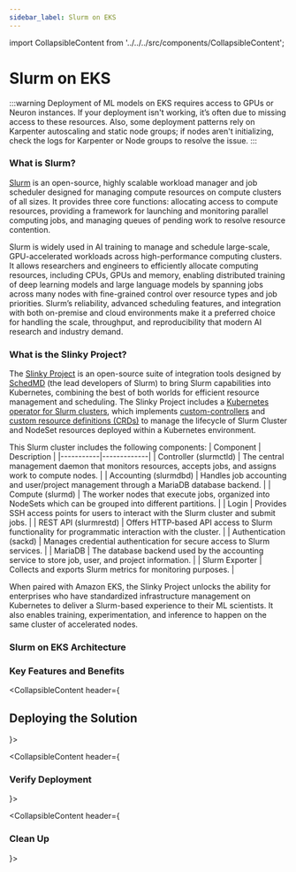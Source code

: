 ```yaml
---
sidebar_label: Slurm on EKS
---
```


import CollapsibleContent from '../../../src/components/CollapsibleContent';

# Slurm on EKS

:::warning
Deployment of ML models on EKS requires access to GPUs or Neuron instances. If your deployment isn't working, it’s often due to missing access to these resources. Also, some deployment patterns rely on Karpenter autoscaling and static node groups; if nodes aren't initializing, check the logs for Karpenter or Node groups to resolve the issue.
:::

### What is Slurm?

[Slurm](https://slurm.schedmd.com/overview.html) is an open-source, highly scalable workload manager and job scheduler designed for managing compute resources on compute clusters of all sizes. It provides three core functions: allocating access to compute resources, providing a framework for launching and monitoring parallel computing jobs, and managing queues of pending work to resolve resource contention. 

Slurm is widely used in AI training to manage and schedule large-scale, GPU-accelerated workloads across high-performance computing clusters. It allows researchers and engineers to efficiently allocate computing resources, including CPUs, GPUs and memory, enabling distributed training of deep learning models and large language models by spanning jobs across many nodes with fine-grained control over resource types and job priorities. Slurm’s reliability, advanced scheduling features, and integration with both on-premise and cloud environments make it a preferred choice for handling the scale, throughput, and reproducibility that modern AI research and industry demand. 

### What is the Slinky Project? 

The [Slinky Project](https://github.com/SlinkyProject) is an open-source suite of integration tools designed by [SchedMD](https://www.schedmd.com/) (the lead developers of Slurm) to bring Slurm capabilities into Kubernetes, combining the best of both worlds for efficient resource management and scheduling. The Slinky Project includes a [Kubernetes operator for Slurm clusters](https://github.com/SlinkyProject/slurm-operator?tab=readme-ov-file#kubernetes-operator-for-slurm-clusters), which implements [custom-controllers](https://kubernetes.io/docs/concepts/extend-kubernetes/api-extension/custom-resources/#custom-controllers) and [custom resource definitions (CRDs)](https://kubernetes.io/docs/concepts/extend-kubernetes/api-extension/custom-resources/#customresourcedefinitions) to manage the lifecycle of Slurm Cluster and NodeSet resources deployed within a Kubernetes environment. 

This Slurm cluster includes the following components:
| Component | Description |
|-----------|-------------|
| Controller (slurmctld) | The central management daemon that monitors resources, accepts jobs, and assigns work to compute nodes. |
| Accounting (slurmdbd) | Handles job accounting and user/project management through a MariaDB database backend. |
| Compute (slurmd) | The worker nodes that execute jobs, organized into NodeSets which can be grouped into different partitions. |
| Login | Provides SSH access points for users to interact with the Slurm cluster and submit jobs. |
| REST API (slurmrestd) | Offers HTTP-based API access to Slurm functionality for programmatic interaction with the cluster. |
| Authentication (sackd) | Manages credential authentication for secure access to Slurm services. |
| MariaDB | The database backend used by the accounting service to store job, user, and project information. |
| Slurm Exporter | Collects and exports Slurm metrics for monitoring purposes. |

When paired with Amazon EKS, the Slinky Project unlocks the ability for enterprises who have standardized infrastructure management on Kubernetes to deliver a Slurm-based experience to their ML scientists. It also enables training, experimentation, and inference to happen on the same cluster of accelerated nodes. 

### Slurm on EKS Architecture 

### Key Features and Benefits

<CollapsibleContent header={<h2><span>Deploying the Solution</span></h2>}>

</CollapsibleContent>

<CollapsibleContent header={<h3><span>Verify Deployment</span></h3>}>

</CollapsibleContent>

<CollapsibleContent header={<h3><span>Clean Up</span></h3>}>

</CollapsibleContent>